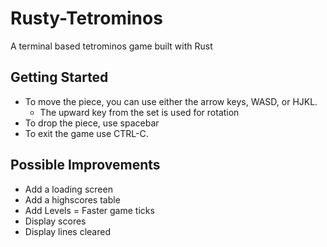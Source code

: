 # Rusty-Tetrominos
A terminal based tetrominos game built with Rust

## Getting Started
- To move the piece, you can use either the arrow keys, WASD, or HJKL. 
    * The upward key from the set is used for rotation
- To drop the piece, use spacebar
- To exit the game use CTRL-C.

## Possible Improvements
* Add a loading screen
* Add a highscores table
* Add Levels = Faster game ticks
* Display scores
* Display lines cleared
